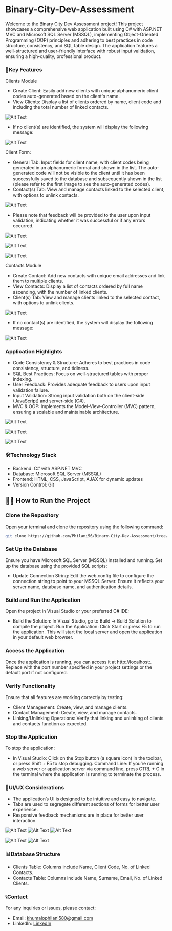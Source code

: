 # Binary-City-Dev-Assessment

Welcome to the Binary City Dev Assessment project! This project showcases a comprehensive web application built using C# with ASP.NET MVC and Microsoft SQL Server (MSSQL), implementing Object-Oriented Programming (OOP) principles and adhering to best practices in code structure, consistency, and SQL table design. The application features a well-structured and user-friendly interface with robust input validation, ensuring a high-quality, professional product.

### 🌟Key Features

Clients Module

- Create Client: Easily add new clients with unique alphanumeric client codes auto-generated based on the client's name.
- View Clients: Display a list of clients ordered by name, client code and including the total number of linked contacts.
 
![Alt Text](./images/15.JPG)

- If no client(s) are identified, the system will display the following message:
  
![Alt Text](./images/4.JPG)

Client Form:

- General Tab: Input fields for client name, with client codes being generated in an alphanumeric format and shown in the list. The auto-generated code will not be visible to the client until it has been successfully saved to the database and subsequently shown in the list (please refer to the first image to see the auto-generated codes).
- Contact(s) Tab: View and manage contacts linked to the selected client, with options to unlink contacts.

![Alt Text](./images/11.JPG)

- Please note that feedback will be provided to the user upon input validation, indicating whether it was successful or if any errors occurred.

![Alt Text](./images/12.JPG)

![Alt Text](./images/13.JPG)

![Alt Text](./images/14.JPG)

Contacts Module

- Create Contact: Add new contacts with unique email addresses and link them to multiple clients.
- View Contacts: Display a list of contacts ordered by full name ascending, with the number of linked clients.
- Client(s) Tab: View and manage clients linked to the selected contact, with options to unlink clients.



![Alt Text](./images/19.JPG)

- If no contact(s) are identified, the system will display the following message:

![Alt Text](./images/5.JPG)

### Application Highlights

- Code Consistency & Structure: Adheres to best practices in code consistency, structure, and tidiness.
- SQL Best Practices: Focus on well-structured tables with proper indexing.
- User Feedback: Provides adequate feedback to users upon input validation failure.
- Input Validation: Strong input validation both on the client-side (JavaScript) and server-side (C#).
- MVC & OOP: Implements the Model-View-Controller (MVC) pattern, ensuring a scalable and maintainable architecture.

![Alt Text](./images/8.JPG)

![Alt Text](./images/9.JPG)

![Alt Text](./images/10.JPG)

### 🛠️Technology Stack

- Backend: C# with ASP.NET MVC
- Database: Microsoft SQL Server (MSSQL)
- Frontend: HTML, CSS, JavaScript, AJAX for dynamic updates
- Version Control: Git

## 🧑‍💻 How to Run the Project

### Clone the Repository

Open your terminal and clone the repository using the following command:

```bash
git clone https://github.com/Philani56/Binary-City-Dev-Assessment/tree/master
```

### Set Up the Database

Ensure you have Microsoft SQL Server (MSSQL) installed and running. Set up the database using the provided SQL scripts:

- Update Connection String: Edit the web.config file to configure the connection string to point to your MSSQL Server. Ensure it reflects your server name, database name, and authentication details.

### Build and Run the Application

Open the project in Visual Studio or your preferred C# IDE:

- Build the Solution: In Visual Studio, go to Build -> Build Solution to compile the project.
Run the Application: Click Start or press F5 to run the application. This will start the local server and open the application in your default web browser.

### Access the Application
Once the application is running, you can access it at http://localhost:<port>. Replace <port> with the port number specified in your project settings or the default port if not configured.

### Verify Functionality
Ensure that all features are working correctly by testing:

- Client Management: Create, view, and manage clients.
- Contact Management: Create, view, and manage contacts.
- Linking/Unlinking Operations: Verify that linking and unlinking of clients and contacts function as expected.

### Stop the Application

To stop the application:

- In Visual Studio: Click on the Stop button (a square icon) in the toolbar, or press Shift + F5 to stop debugging.
Command Line: If you’re running a web server or application server via command line, press CTRL + C in the terminal where the application is running to terminate the process.

### 🎨UI/UX Considerations
- The application’s UI is designed to be intuitive and easy to navigate.
- Tabs are used to segregate different sections of forms for better user experience.
- Responsive feedback mechanisms are in place for better user interaction.

![Alt Text](./images/1.JPG)
![Alt Text](./images/2.JPG)
![Alt Text](./images/3.JPG)

![Alt Text](./images/url1.JPG)
![Alt Text](./images/url2.JPG)

### 📊Database Structure
- Clients Table: Columns include Name, Client Code, No. of Linked Contacts.
- Contacts Table: Columns include Name, Surname, Email, No. of Linked Clients.

### 📞Contact
For any inquiries or issues, please contact:

- Email: khumalophilani580@gmail.com
- LinkedIn: [LinkedIn](https://www.linkedin.com/in/nhlakanipho-philani-khumalo-679726224/)
  

